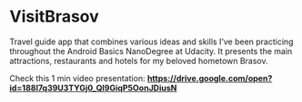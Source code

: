 # VisitBrasov
Travel guide app that combines various ideas and skills I’ve been practicing throughout the Android Basics NanoDegree at Udacity.
It presents the main attractions, restaurants and hotels for my beloved hometown Brasov.

Check this 1 min video presentation: **https://drive.google.com/open?id=188l7q39U3TYGj0_Ql9GiqP5OonJDiusN**
